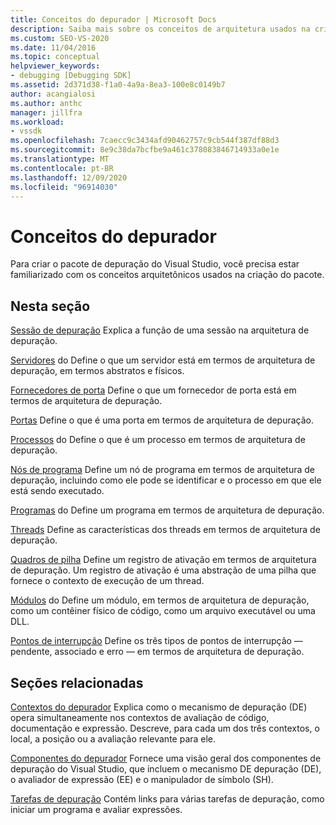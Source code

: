 ```yaml
---
title: Conceitos do depurador | Microsoft Docs
description: Saiba mais sobre os conceitos de arquitetura usados na criação do pacote de depuração do Visual Studio para ajudá-lo a se basear nesse pacote.
ms.custom: SEO-VS-2020
ms.date: 11/04/2016
ms.topic: conceptual
helpviewer_keywords:
- debugging [Debugging SDK]
ms.assetid: 2d371d38-f1a0-4a9a-8ea3-100e8c0149b7
author: acangialosi
ms.author: anthc
manager: jillfra
ms.workload:
- vssdk
ms.openlocfilehash: 7caecc9c3434afd90462757c9cb544f387df88d3
ms.sourcegitcommit: 8e9c38da7bcfbe9a461c378083846714933a0e1e
ms.translationtype: MT
ms.contentlocale: pt-BR
ms.lasthandoff: 12/09/2020
ms.locfileid: "96914030"
---
```

# <a name="debugger-concepts"></a>Conceitos do depurador
Para criar o pacote de depuração do Visual Studio, você precisa estar familiarizado com os conceitos arquitetônicos usados na criação do pacote.

## <a name="in-this-section"></a>Nesta seção
 [Sessão de depuração](../../extensibility/debugger/debug-session.md) Explica a função de uma sessão na arquitetura de depuração.

 [Servidores](../../extensibility/debugger/servers-visual-studio-sdk.md) do Define o que um servidor está em termos de arquitetura de depuração, em termos abstratos e físicos.

 [Fornecedores de porta](../../extensibility/debugger/port-suppliers.md) Define o que um fornecedor de porta está em termos de arquitetura de depuração.

 [Portas](../../extensibility/debugger/ports.md) Define o que é uma porta em termos de arquitetura de depuração.

 [Processos](../../extensibility/debugger/processes.md) do Define o que é um processo em termos de arquitetura de depuração.

 [Nós de programa](../../extensibility/debugger/program-nodes.md) Define um nó de programa em termos de arquitetura de depuração, incluindo como ele pode se identificar e o processo em que ele está sendo executado.

 [Programas](../../extensibility/debugger/programs.md) do Define um programa em termos de arquitetura de depuração.

 [Threads](../../extensibility/debugger/threads.md) Define as características dos threads em termos de arquitetura de depuração.

 [Quadros de pilha](../../extensibility/debugger/stack-frames.md) Define um registro de ativação em termos de arquitetura de depuração. Um registro de ativação é uma abstração de uma pilha que fornece o contexto de execução de um thread.

 [Módulos](../../extensibility/debugger/modules.md) do Define um módulo, em termos de arquitetura de depuração, como um contêiner físico de código, como um arquivo executável ou uma DLL.

 [Pontos de interrupção](../../extensibility/debugger/breakpoints-visual-studio-sdk.md) Define os três tipos de pontos de interrupção — pendente, associado e erro — em termos de arquitetura de depuração.

## <a name="related-sections"></a>Seções relacionadas
 [Contextos do depurador](../../extensibility/debugger/debugger-contexts.md) Explica como o mecanismo de depuração (DE) opera simultaneamente nos contextos de avaliação de código, documentação e expressão. Descreve, para cada um dos três contextos, o local, a posição ou a avaliação relevante para ele.

 [Componentes do depurador](../../extensibility/debugger/debugger-components.md) Fornece uma visão geral dos componentes de depuração do Visual Studio, que incluem o mecanismo DE depuração (DE), o avaliador de expressão (EE) e o manipulador de símbolo (SH).

 [Tarefas de depuração](../../extensibility/debugger/debugging-tasks.md) Contém links para várias tarefas de depuração, como iniciar um programa e avaliar expressões.
